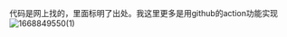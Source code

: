代码是网上找的，里面标明了出处。我这里更多是用github的action功能实现
![1668849550(1)](https://user-images.githubusercontent.com/58351205/202844025-675cbaad-31f6-439b-8e3c-e4a13987d7a1.png)
